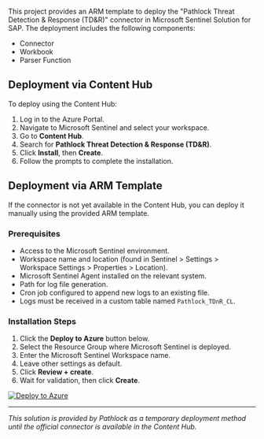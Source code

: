 
This project provides an ARM template to deploy the "Pathlock Threat Detection & Response (TD&R)" connector in Microsoft Sentinel Solution for SAP. The deployment includes the following components:
- Connector
- Workbook
- Parser Function

## Deployment via Content Hub

To deploy using the Content Hub:

1. Log in to the Azure Portal.
2. Navigate to Microsoft Sentinel and select your workspace.
3. Go to **Content Hub**.
4. Search for **Pathlock Threat Detection & Response (TD&R)**.
5. Click **Install**, then **Create**.
6. Follow the prompts to complete the installation.

## Deployment via ARM Template

If the connector is not yet available in the Content Hub, you can deploy it manually using the provided ARM template.

### Prerequisites

- Access to the Microsoft Sentinel environment.
- Workspace name and location (found in Sentinel > Settings > Workspace Settings > Properties > Location).
- Microsoft Sentinel Agent installed on the relevant system.
- Path for log file generation.
- Cron job configured to append new logs to an existing file.
- Logs must be received in a custom table named `Pathlock_TDnR_CL`.

### Installation Steps

1. Click the **Deploy to Azure** button below.
2. Select the Resource Group where Microsoft Sentinel is deployed.
3. Enter the Microsoft Sentinel Workspace name.
4. Leave other settings as default.
5. Click **Review + create**.
6. Wait for validation, then click **Create**.

[![Deploy to Azure](https://aka.ms/deploytoazurebutton)](https://portal.azure.com/#create/Microsoft.Template/uri/https%3A%2F%2Fraw.githubusercontent.com%2Ffrozenstrawberries%2FAzure-Sentinel%2Fmaster%2FSolutions%2FPathlock_TDnR%2FPackage%2FmainTemplate.json)

---

*This solution is provided by Pathlock as a temporary deployment method until the official connector is available in the Content Hub.*
